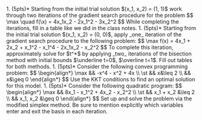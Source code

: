 <div class='assignmentContainer' id='Homework 10' sub-name='Gradients, KKT, and quadratic programming' due='2023-11-06' grading-notes-link='https://colab.research.google.com/drive/1nAJn1IOoo2PxvEW7-AE_Abt85vYaJr_X?usp=sharing'>
<div>
1. (5pts)* Starting from the initial trial solution $(x_1, x_2) = (1, 1)$ work through two iterations of the gradient search procedure for the problem
$$
\max \quad f(\x) = 4x_1x_2 - 2x_1^2 - 3x_2^2
$$
While completing the iterations, fill in a table like we did in the class notes.
1. (5pts)* Starting from the initial trial solution $(x_1, x_2) = (0, 0)$, apply _one_ iteration of the gradient search procedure to the following
problem:
$$
\max f(x) = 4x_1 + 2x_2 + x_1^2 - x_1^4 - 2x_1x_2 - x_2^2
$$
To complete this iteration, approximately solve for $t^*$ by applying _two_ iterations of the bisection method with initial
bounds $\underline t=0$, $\overline t=1$. Fill out tables for both methods.
1. (5pts)* Consider the following convex programming problem:
$$
\begin{align*}
\max && -x^4 - x^2 + 4x \\
\st  && x&\leq 2 \\
     && x&\geq 0
\end{align*}
$$
Use the KKT conditions to find an optimal solution for this model.
1. (5pts)* Consider the following quadratic program:
$$
\begin{align*}
\max && 8x_1 - x_1^2 + 4x_2 - x_2^2 \\
\st  && x_1 + x_2 &\leq 2 \\
     && x_1, x_2 &\geq 0
\end{align*}
$$
Set up and solve the problem via the modified simplex method. Be sure to mention explicitly which variables enter and exit the basis in each iteration.
</div>
</div>
